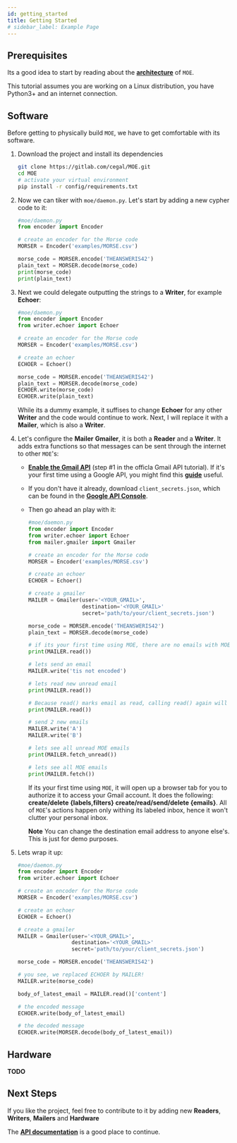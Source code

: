 ```yaml
---
id: getting_started
title: Getting Started
# sidebar_label: Example Page
---
```



## Prerequisites

Its a good idea to start by reading about the **[architecture](https://moe.readthedocs.io/en/latest/architecture.html)** of `MOE`.

This tutorial assumes you are working on a Linux distribution, you have Python3+ and an internet connection.

## Software

Before getting to physically build `MOE`, we have to get comfortable with its software.

1.  Download the project and install its dependencies
    ```bash
    git clone https://gitlab.com/cegal/MOE.git
    cd MOE
    # activate your virtual environment
    pip install -r config/requirements.txt
    ```

2. Now we can tiker with `moe/daemon.py`. Let's start by adding a new cypher code to it:
    ```python
    #moe/daemon.py
    from encoder import Encoder

    # create an encoder for the Morse code
    MORSER = Encoder('examples/MORSE.csv')

    morse_code = MORSER.encode('THEANSWERIS42')
    plain_text = MORSER.decode(morse_code)
    print(morse_code)
    print(plain_text)
    ```

3. Next we could delegate outputting the strings to a **Writer**, for example **Echoer**:
    ```python
    #moe/daemon.py
    from encoder import Encoder
    from writer.echoer import Echoer

    # create an encoder for the Morse code
    MORSER = Encoder('examples/MORSE.csv')

    # create an echoer
    ECHOER = Echoer()

    morse_code = MORSER.encode('THEANSWERIS42')
    plain_text = MORSER.decode(morse_code)
    ECHOER.write(morse_code)
    ECHOER.write(plain_text)
    ```

    While its a dummy example, it suffises to change **Echoer** for any other **Writer** and the code would continue to work. Next, I will replace it with a **Mailer**, which is also a **Writer**.

4. Let's configure the **Mailer** **Gmailer**, it is both a **Reader** and a **Writer**. It adds extra functions so that messages can be sent through the internet to other `MOE`'s:
    - **[Enable the Gmail API](https://developers.google.com/gmail/api/quickstart/python)** (step #1 in the officla Gmail API tutorial). If it's your first time using a Google API, you might find this **[guide](https://medium.com/@pablo127/google-api-authentication-with-oauth-2-on-the-example-of-gmail-a103c897fd98)** useful.

    - If you don't have it already, download `client_secrets.json`, which can be found in the **[Google API Console](https://console.cloud.google.com/apis/credentials)**.

    - Then go ahead an play with it:
        ```python
        #moe/daemon.py
        from encoder import Encoder
        from writer.echoer import Echoer
        from mailer.gmailer import Gmailer

        # create an encoder for the Morse code
        MORSER = Encoder('examples/MORSE.csv')

        # create an echoer
        ECHOER = Echoer()

        # create a gmailer
        MAILER = Gmailer(user='<YOUR_GMAIL>', 
                         destination='<YOUR_GMAIL>'
                         secret='path/to/your/client_secrets.json')

        morse_code = MORSER.encode('THEANSWERIS42')
        plain_text = MORSER.decode(morse_code)

        # if its your first time using MOE, there are no emails with MOE's label in your inbox
        print(MAILER.read())

        # lets send an email
        MAILER.write('tis not encoded')

        # lets read new unread email
        print(MAILER.read())

        # Because read() marks email as read, calling read() again will return nothing
        print(MAILER.read())

        # send 2 new emails
        MAILER.write('A')
        MAILER.write('B')

        # lets see all unread MOE emails
        print(MAILER.fetch_unread())

        # lets see all MOE emails
        print(MAILER.fetch())
        ```

        If its your first time using `MOE`, it will open up a browser tab for you to authorize it to access your Gmail account.
        It does the following: __create/delete {labels,filters} create/read/send/delete {emails}__.
        All of `MOE`'s actions happen only withing its labeled inbox, hence it won't clutter your personal inbox.

        **Note** You can change the destination email address to anyone else's. This is just for demo purposes.

5. Lets wrap it up:
    ```python
    #moe/daemon.py
    from encoder import Encoder
    from writer.echoer import Echoer

    # create an encoder for the Morse code
    MORSER = Encoder('examples/MORSE.csv')

    # create an echoer
    ECHOER = Echoer()

    # create a gmailer
    MAILER = Gmailer(user='<YOUR_GMAIL>', 
                     destination='<YOUR_GMAIL>'
                     secret='path/to/your/client_secrets.json')

    morse_code = MORSER.encode('THEANSWERIS42')

    # you see, we replaced ECHOER by MAILER!
    MAILER.write(morse_code)

    body_of_latest_email = MAILER.read()['content']

    # the encoded message
    ECHOER.write(body_of_latest_email)

    # the decoded message
    ECHOER.write(MORSER.decode(body_of_latest_email))
    ```

## Hardware
**TODO**

## Next Steps

If you like the project, feel free to contribute to it by adding new **Readers**, **Writers**, **Mailers** and **Hardware**

The **[API documentation](https://moe.readthedocs.io/en/latest/)** is a good place to continue.
